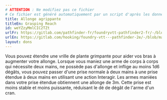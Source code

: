 ```yaml
---
# ATTENTION : Ne modifiez pas ce fichier
# Ce fichier est généré automatiquement par un script d'après les données du module Foundry VTT officiel et de sa traduction
title: Allonge agrippante
titleEn: Grasping Reach
id: weYZzyMmlCIC2TZt
urlFr: https://gitlab.com/pathfinder-fr/foundryvtt-pathfinder2-fr/-/blob/master/data/feats/weYZzyMmlCIC2TZt.htm
urlEn: https://gitlab.com/hooking/foundry-vtt---pathfinder-2e/-/blob/master/packs/data/feats.db/grasping-reach.json
layout: dons
---
```

Vous pouvez étendre une vrille de plante grimpante pour aider vos bras à augmenter votre allonge. Lorsque vous maniez une arme de corps à corps qui nécessite deux mains, ne possède pas d'allonge et inflige au moins 1d6 dégâts, vous pouvez passer d'une prise normale à deux mains à une prise étendue à deux mains en utilisant une action Interagir. Les armes maniées dans votre prise étendue obtiennent une allonge de 3m. Cette prise est moins stable et moins puissante, réduisant le dé de dégât de l'arme d'un cran.
